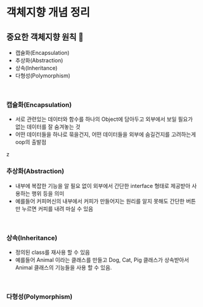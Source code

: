 # 객체지향 개념 정리


## 중요한 객체지향 원칙 🚀
- 캡슐화(Encapsulation)
- 추상화(Abstraction)
- 상속(Inheritance)
- 다형성(Polymorphism)


<br>

### 캡슐화(Encapsulation)
- 서로 관련있는 데이터와 함수를 하나의 Object에 담아두고 외부에서 보일 필요가 없는 데이터를 잘 숨겨놓는 것
- 어떤 데이터들을 하나로 묶을건지, 어떤 데이터들을 외부에 숨길건지를 고려하는게 oop의 출발점

z
<br>

### 추상화(Abstraction)
- 내부에 복잡한 기능을 알 필요 없이 외부에서 간단한 interface 형태로 제공받아 사용하는 행위 등을 의미
- 예를들어 커피머신의 내부에서 커피가 만들어지는 원리를 알지 못해도 간단한 버튼만 누르면 커피를 내려 마실 수 있음
  

<br>

### 상속(Inheritance)
- 정의된 class를 재사용 할 수 있음
- 예를들어 Animal 이라는 클래스를 만들고
  Dog, Cat, Pig 클래스가 상속받아서 Animal 클래스의 기능들을 사용 할 수 있음.

<br>

### 다형성(Polymorphism)
